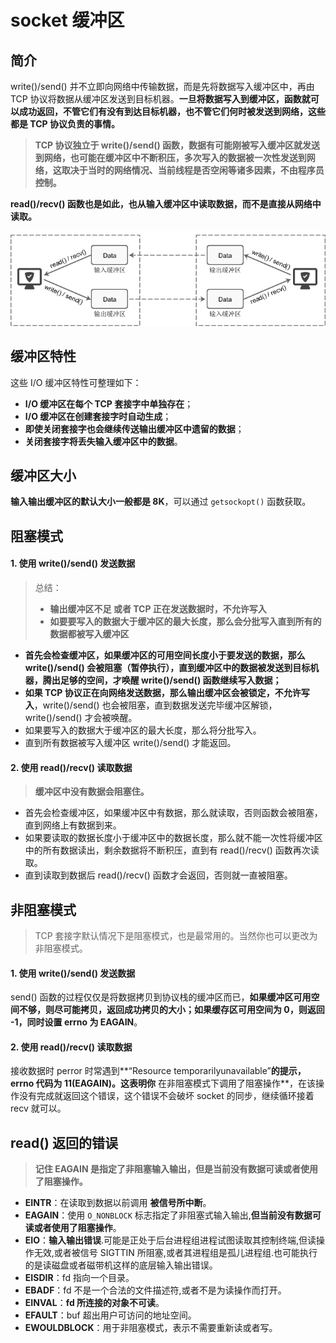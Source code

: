 # socket 缓冲区

## 简介

write()/send() 并不立即向网络中传输数据，而是先将数据写入缓冲区中，再由 TCP 协议将数据从缓冲区发送到目标机器。**一旦将数据写入到缓冲区，函数就可以成功返回，不管它们有没有到达目标机器，也不管它们何时被发送到网络，这些都是 TCP 协议负责的事情。**

> **TCP 协议独立于 write()/send() 函数，数据有可能刚被写入缓冲区就发送到网络，也可能在缓冲区中不断积压，多次写入的数据被一次性发送到网络，这取决于当时的网络情况、当前线程是否空闲等诸多因素，不由程序员控制。**

**read()/recv() 函数也是如此，也从输入缓冲区中读取数据，而不是直接从网络中读取。**

![img](image/v2-eff2b757b2dce1dffef41854ae6f8318_720w.jpg)

## 缓冲区特性

这些 I/O 缓冲区特性可整理如下：

* **I/O 缓冲区在每个 TCP 套接字中单独存在**；
* **I/O 缓冲区在创建套接字时自动生成**；
* **即使关闭套接字也会继续传送输出缓冲区中遗留的数据**；
* **关闭套接字将丢失输入缓冲区中的数据**。

## 缓冲区大小

**输入输出缓冲区的默认大小一般都是 8K**，可以通过 `getsockopt()` 函数获取。

## 阻塞模式

#### 1. 使用 write()/send() 发送数据

> 总结：
>
> * **输出缓冲区不足 或者 TCP 正在发送数据时，不允许写入**
> * **如要要写入的数据大于缓冲区的最大长度，那么会分批写入直到所有的数据都被写入缓冲区**

* **首先会检查缓冲区，**如果缓冲区的可用空间长度小于要发送的数据，那么 write()/send() 会被阻塞（暂停执行）**，直到缓冲区中的数据被发送到目标机器，腾出足够的空间，才唤醒 write()/send() 函数继续写入数据；**
* **如果 TCP 协议正在向网络发送数据，那么输出缓冲区会被锁定，不允许写入**，write()/send() 也会被阻塞，直到数据发送完毕缓冲区解锁，write()/send() 才会被唤醒。
* 如果要写入的数据大于缓冲区的最大长度，那么将分批写入。
* 直到所有数据被写入缓冲区 write()/send() 才能返回。

#### 2. 使用 read()/recv() 读取数据

> **缓冲区中没有数据会阻塞住。**

* 首先会检查缓冲区，如果缓冲区中有数据，那么就读取，否则函数会被阻塞，直到网络上有数据到来。
* 如果要读取的数据长度小于缓冲区中的数据长度，那么就不能一次性将缓冲区中的所有数据读出，剩余数据将不断积压，直到有 read()/recv() 函数再次读取。
* 直到读取到数据后 read()/recv() 函数才会返回，否则就一直被阻塞。

## 非阻塞模式

> TCP 套接字默认情况下是阻塞模式，也是最常用的。当然你也可以更改为非阻塞模式。

#### 1. 使用 write()/send() 发送数据

send() 函数的过程仅仅是将数据拷贝到协议栈的缓冲区而已，**如果缓冲区可用空间不够，则尽可能拷贝，返回成功拷贝的大小；如果缓存区可用空间为 0，则返回 -1，同时设置 errno 为 EAGAIN**。

#### 2. 使用 read()/recv() 读取数据

接收数据时 perror 时常遇到**“Resource temporarilyunavailable”**的提示，errno 代码为 11(EAGAIN)。这表明你** 在非阻塞模式下调用了阻塞操作**，在该操作没有完成就返回这个错误，这个错误不会破坏 socket 的同步，继续循环接着 recv 就可以。

## read() 返回的错误

> **记住 **EAGAIN** 是指定了非阻塞输入输出，但是当前没有数据可读或者使用了阻塞操作。**

* **EINTR**：在读取到数据以前调用 **被信号所中断**。
* **EAGAIN**：使用 `O_NONBLOCK` 标志指定了非阻塞式输入输出,**但当前没有数据可读或者使用了阻塞操作**。
* **EIO**：**输入输出错误**.可能是正处于后台进程组进程试图读取其控制终端,但读操作无效,或者被信号 SIGTTIN 所阻塞,或者其进程组是孤儿进程组.也可能执行的是读磁盘或者磁带机这样的底层输入输出错误。
* **EISDIR**：fd 指向一个目录。
* **EBADF**：fd 不是一个合法的文件描述符,或者不是为读操作而打开。
* **EINVAL**：**fd 所连接的对象不可读**。
* **EFAULT**：buf 超出用户可访问的地址空间。
* **EWOULDBLOCK**：用于非阻塞模式，表示不需要重新读或者写。
